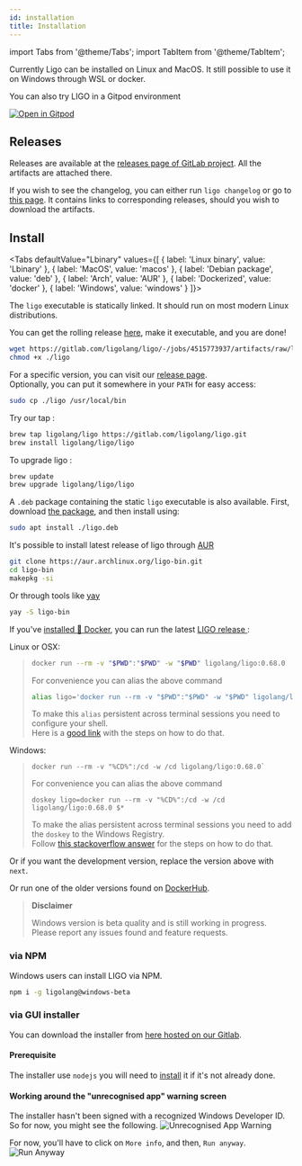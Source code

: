 ```yaml
---
id: installation
title: Installation
---
```


import Tabs from '@theme/Tabs';
import TabItem from '@theme/TabItem';

Currently Ligo can be installed on Linux and MacOS. It still possible to use it on Windows through WSL or docker.

You can also try LIGO in a Gitpod environment

[![Open in Gitpod](https://gitpod.io/button/open-in-gitpod.svg)](https://gitpod.io/#https://gitlab.com/ligolang/template-ligo)

## Releases

Releases are available at the [releases page of GitLab project](https://gitlab.com/ligolang/ligo/-/releases). All the artifacts are attached there.

If you wish to see the changelog, you can either run `ligo changelog` or go to [this page](https://ligolang.org/docs/next/intro/changelog). It contains links to corresponding releases, should you wish to download the artifacts.

## Install
<Tabs
  defaultValue="Lbinary"
  values={[
    { label: 'Linux binary', value: 'Lbinary' },
    { label: 'MacOS', value: 'macos' },
    { label: 'Debian package', value: 'deb' },
    { label: 'Arch', value: 'AUR' },
    { label: 'Dockerized', value: 'docker' },
    { label: 'Windows', value: 'windows' }
  ]}>
<TabItem value="Lbinary">

The `ligo` executable is statically linked. It should run on most modern Linux distributions.

You can get the rolling release [here](https://gitlab.com/ligolang/ligo/-/jobs/4515773937/artifacts/raw/ligo), make it executable, and you are done!

```zsh
wget https://gitlab.com/ligolang/ligo/-/jobs/4515773937/artifacts/raw/ligo
chmod +x ./ligo
```

For a specific version, you can visit our [release page](https://gitlab.com/ligolang/ligo/-/releases/).  
Optionally, you can put it somewhere in your `PATH` for easy access:

```zsh
sudo cp ./ligo /usr/local/bin
```
</TabItem>
<TabItem value="macos">

Try our tap :

```bash
brew tap ligolang/ligo https://gitlab.com/ligolang/ligo.git
brew install ligolang/ligo/ligo
```

To upgrade ligo :

```bash
brew update
brew upgrade ligolang/ligo/ligo
```

</TabItem>
<TabItem value="deb">

A `.deb` package containing the static `ligo` executable is also available.
First, download [the package](https://gitlab.com/ligolang/ligo/-/jobs/4515773937/artifacts/raw/ligo.deb), and then install using: 

```zsh
sudo apt install ./ligo.deb
```
</TabItem>
<TabItem value="AUR">

It's possible to install latest release of ligo through [AUR](https://aur.archlinux.org/packages/ligo-bin)

```zsh
git clone https://aur.archlinux.org/ligo-bin.git
cd ligo-bin
makepkg -si
```

Or through tools like [yay](https://github.com/Jguer/yay)

```zsh
yay -S ligo-bin
```

</TabItem>
<TabItem value="docker">

If you've [installed 🐳 Docker](https://docs.docker.com/install/), you can run the latest [LIGO release ](./changelog.md):

Linux or OSX:
> ```sh
> docker run --rm -v "$PWD":"$PWD" -w "$PWD" ligolang/ligo:0.68.0
> ```
> For convenience you can alias the above command
> ```sh
> alias ligo='docker run --rm -v "$PWD":"$PWD" -w "$PWD" ligolang/ligo:0.68.0'
> ```
> To make this `alias` persistent across terminal sessions you need to configure your shell.     
> Here is a [good link](https://www.tecmint.com/create-alias-in-linux/) with the steps on how to do that.

Windows:
> ```dos
> docker run --rm -v "%CD%":/cd -w /cd ligolang/ligo:0.68.0`
> ```
> For convenience you can alias the above command
> ```dos
> doskey ligo=docker run --rm -v "%CD%":/cd -w /cd ligolang/ligo:0.68.0 $*
> ```
> To make the alias persistent across terminal sessions you need to add the `doskey` to the Windows Registry.  
> Follow [this stackoverflow answer](https://stackoverflow.com/a/21040825) for the steps on how to do that.

Or if you want the development version, replace the version above with `next`.

Or run one of the older versions found on [DockerHub](https://hub.docker.com/r/ligolang/ligo/tags).

</TabItem>
<TabItem value="windows">

> **Disclaimer**
>
> Windows version is beta quality and is still working in progress. Please report any issues found
> and feature requests.

### via NPM
Windows users can install LIGO via NPM.

```sh
npm i -g ligolang@windows-beta
```

### via GUI installer

You can download the installer from [here hosted on our Gitlab](https://gitlab.com/ligolang/ligo/-/jobs/4515773937/artifacts/raw/ligo_installer.exe?inline=false).

#### Prerequisite

The installer use `nodejs` you will need to [install](https://nodejs.org/en/download/) it if it's not already done. 

#### Working around the "unrecognised app" warning screen

The installer hasn't been signed with a recognized Windows Developer ID. So for now, you might see the following.
![Unrecognised App Warning](/img/windows-unrecognised.png)

For now, you'll have to click on `More info`, and then, `Run anyway`.
![Run Anyway](/img/windows-more-info-clicked.png)

</TabItem>
</Tabs>
